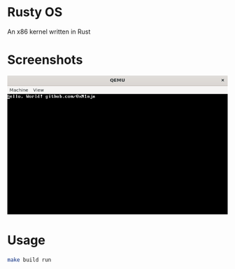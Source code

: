 # Rusty OS

An x86 kernel written in Rust

# Screenshots

![Screenshot](https://raw.githubusercontent.com/0xN1nja/rusty-os/master/assets/screenshot.png)

# Usage

```bash
make build run
```
